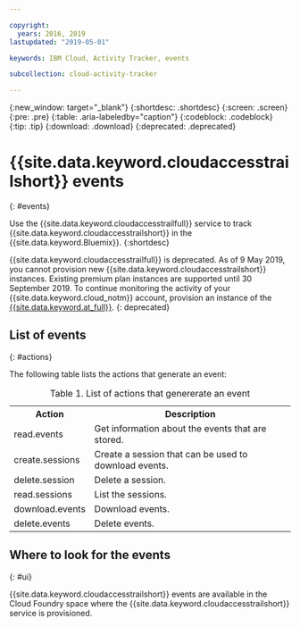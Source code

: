 ```yaml
---

copyright:
  years: 2016, 2019
lastupdated: "2019-05-01"

keywords: IBM Cloud, Activity Tracker, events

subcollection: cloud-activity-tracker

---
```


{:new_window: target="_blank"}
{:shortdesc: .shortdesc}
{:screen: .screen}
{:pre: .pre}
{:table: .aria-labeledby="caption"}
{:codeblock: .codeblock}
{:tip: .tip}
{:download: .download}
{:deprecated: .deprecated}


# {{site.data.keyword.cloudaccesstrailshort}} events
{: #events}

Use the {{site.data.keyword.cloudaccesstrailfull}} service to track {{site.data.keyword.cloudaccesstrailshort}} in the {{site.data.keyword.Bluemix}}. 
{:shortdesc}

{{site.data.keyword.cloudaccesstrailfull}} is deprecated. As of 9 May 2019, you cannot provision new {{site.data.keyword.cloudaccesstrailshort}} instances. Existing premium plan instances are supported until 30 September 2019. To continue monitoring the activity of your {{site.data.keyword.cloud_notm}} account, provision an instance of the [{{site.data.keyword.at_full}}](/docs/services/Activity-Tracker-with-LogDNA?topic=logdnaat-getting-started#getting-started).
{: deprecated}


## List of events
{: #actions}

The following table lists the actions that generate an event:

<table>
  <caption>Table 1. List of actions that genererate an event</caption>
  <tr>
    <th>Action</th>
	  <th>Description</th>
  <tr>
  <tr>
    <td>read.events</td>
	  <td>Get information about the events that are stored.</td>
  </tr>
  <tr>
    <td>create.sessions</td>
	  <td>Create a session that can be used to download events.</td>
  </tr>
  <tr>
    <td>delete.session</td>
	  <td>Delete a session.</td>
  </tr>
  <tr>
    <td>read.sessions</td>
	  <td>List the sessions.</td>
  </tr>
  <tr>
    <td>download.events</td>
	  <td>Download events.</td>
  </tr>
  <tr>
    <td>delete.events</td>
	  <td>Delete events.</td>
  </tr>
</table>


## Where to look for the events
{: #ui}
 	
{{site.data.keyword.cloudaccesstrailshort}} events are available in the Cloud Foundry space where the {{site.data.keyword.cloudaccesstrailshort}} service is provisioned.